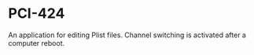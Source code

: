 # PCI-424
An application for editing Plist files. Channel switching is activated after a computer reboot.
